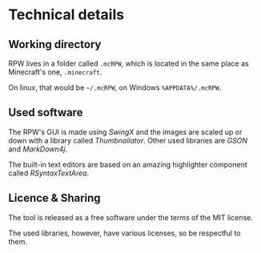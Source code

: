 # Technical details

## Working directory

RPW lives in a folder called `.mcRPW`, which is located in the same place as Minecraft's one, `.minecraft`.

On linux, that would be `~/.mcRPW`, on Windows `%APPDATA%/.mcRPW`.

## Used software

The RPW's GUI is made using *SwingX* and the images are scaled up or down with a library called *Thumbnailator*. Other
used libraries are *GSON* and
*MarkDown4j*.

The built-in text editors are based on an amazing highlighter component called
*RSyntaxTextArea*.

## Licence & Sharing

The tool is released as a free software under the terms of the MIT license.

The used libraries, however, have various licenses, so be respectful to them.
